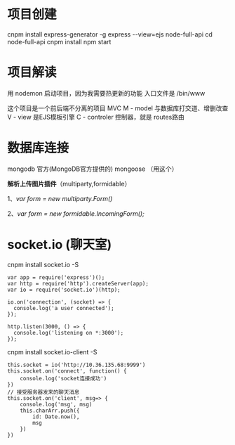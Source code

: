 # 项目创建

cnpm install express-generator -g
express --view=ejs node-full-api
cd node-full-api
cnpm install
npm start

# 项目解读

用 nodemon 启动项目，因为我需要热更新的功能
入口文件是 /bin/www

这个项目是一个前后端不分离的项目 MVC
    M - model 与数据库打交道、增删改查
    V - view 是EJS模板引擎
    C - controler 控制器，就是 routes路由

# 数据库连接

mongodb 官方(MongoDB官方提供的)
mongoose （用这个） 

**解析上传图片插件**（multiparty,formidable）

1、*var form = new multiparty.Form()*

2、*var form = new formidable.IncomingForm();*



# socket.io (聊天室)

cnpm install socket.io -S
```
var app = require('express')();
var http = require('http').createServer(app);
var io = require('socket.io')(http);

io.on('connection', (socket) => {
  console.log('a user connected');
});

http.listen(3000, () => {
  console.log('listening on *:3000');
});
```

cnpm install socket.io-client -S
```
this.socket = io('http://10.36.135.68:9999')
this.socket.on('connect', function() {
    console.log('socket连接成功')
})
// 接受服务器发来的聊天消息
this.socket.on('client', msg=> {
    console.log('msg', msg)
    this.charArr.push({
        id: Date.now(),
        msg
    })
})
```
